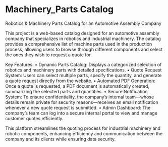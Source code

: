 # Machinery_Parts Catalog
Robotics &amp; Machinery Parts Catalog for an Automotive Assembly Company

This project is a web-based catalog designed for an automotive assembly company that specializes in robotics and industrial machinery. The catalog provides a comprehensive list of machine parts used in the production process, allowing users to browse through different components and select the ones they wish to request a quote for.

Key Features:
	•	Dynamic Parts Catalog: Displays a categorized selection of robotics and machinery parts with detailed specifications.
	•	Quote Request System: Users can select multiple parts, specify the quantity, and generate a quote request directly from the website.
	•	Automated PDF Generation: Once a quote is requested, a PDF document is automatically created, summarizing the selected parts and quantities.
	•	Secure Notification System: To ensure confidentiality, the company’s internal team—whose details remain private for security reasons—receives an email notification whenever a new quote 
 request is submitted.
	•	Admin Dashboard: The company’s team can log into a secure internal portal to view and manage customer quotes efficiently.

This platform streamlines the quoting process for industrial machinery and robotic components, enhancing efficiency and communication between the company and its clients while ensuring data security.
